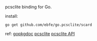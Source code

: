 pcsclite binding for Go.

install:

	go get github.com/ebfe/go.pcsclite/scard

ref:
	[gopkgdoc](https://godoc.org/github.com/ebfe/go.pcsclite/scard)
	[pcsclite](http://pcsclite.alioth.debian.org/pcsclite.html)
	[pcsclite API](http://pcsclite.alioth.debian.org/api/group__API.html)
